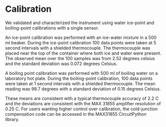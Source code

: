 # Calibration

We validated and characterized the instrument using water ice-point and boiling-point calibrations with a single sensor.

An ice-point calibration was performed with an ice-water mixture in a 500 ml beaker.
During the ice-point calibration 100 data points were taken at 5 second intervals with a shielded thermocouple.
The thermocouple was placed near the top of the container where both ice and water were present.
The observed mean over the 100 samples was from 2.52 degrees celsius and the standard deviation was 0.072 degrees Celsius.

A boiling point calibration was performed with 500 ml of boiling water on a laboratory hot plate.
During the boiling-point calibration, 100 data points were taken at 1 second intervals with a shielded thermocouple.
The mean reading was 98.7 degrees with a standard deviation of 0.15 degrees Celsius.

These means are consistent with a typical thermocouple accuracy of 2.2 C and the deviations are consistent with the MAX 31855 amplifier resolution of 0.25 C.
For users wanting higher control over calibration, the cold-junction compensation code can be accessed in the MAX31855 CircuitPython library.
